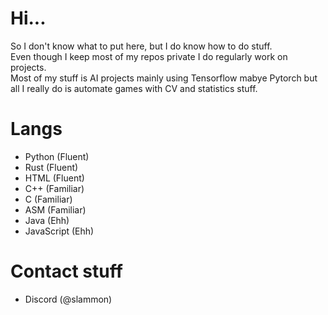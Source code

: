 # Hi...
So I don't know what to put here, but I do know how to do stuff.<br>
Even though I keep most of my repos private I do regularly work on projects.<br>
Most of my stuff is AI projects mainly using Tensorflow mabye Pytorch but all I really do is automate games with CV and statistics stuff.

# Langs
- Python (Fluent)
- Rust (Fluent)
- HTML (Fluent)
- C++ (Familiar)
- C (Familiar)
- ASM (Familiar)
- Java (Ehh)
- JavaScript (Ehh)

# Contact stuff
- Discord (@slammon)
